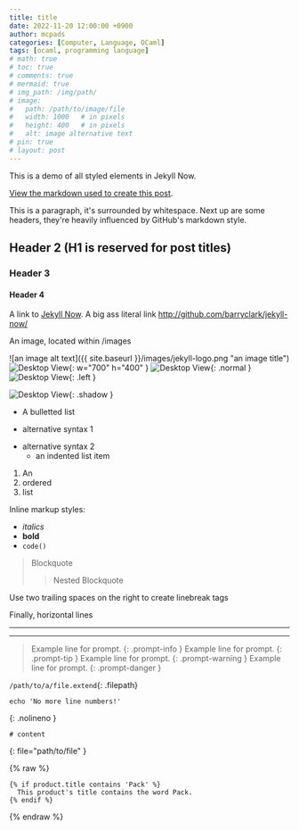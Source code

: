 ```yaml
---
title: title
date: 2022-11-20 12:00:00 +0900
author: mcpads
categories: [Computer, Language, OCaml]
tags: [ocaml, programming language]
# math: true
# toc: true
# comments: true
# mermaid: true
# img_path: /img/path/
# image:
#   path: /path/to/image/file
#   width: 1000   # in pixels
#   height: 400   # in pixels
#   alt: image alternative text
# pin: true
# layout: post
---
```


This is a demo of all styled elements in Jekyll Now.

[View the markdown used to create this post](https://raw.githubusercontent.com/barryclark/www.jekyllnow.com/gh-pages/_posts/2014-6-19-Markdown-Style-Guide.md).

This is a paragraph, it's surrounded by whitespace. Next up are some headers, they're heavily influenced by GitHub's markdown style.

## Header 2 (H1 is reserved for post titles) ##

### Header 3

#### Header 4

A link to [Jekyll Now](http://github.com/barryclark/jekyll-now/). A big ass literal link <http://github.com/barryclark/jekyll-now/>

An image, located within /images

![an image alt text]({{ site.baseurl }}/images/jekyll-logo.png "an image title")
![Desktop View](/assets/img/sample/mockup.png){: w="700" h="400" }
![Desktop View](/assets/img/sample/mockup.png){: .normal }
![Desktop View](/assets/img/sample/mockup.png){: .left }

![Desktop View](/assets/img/sample/mockup.png){: .shadow }

* A bulletted list

- alternative syntax 1

+ alternative syntax 2
  * an indented list item

1. An
2. ordered
3. list

Inline markup styles:

* _italics_
* **bold**
* `code()`

> Blockquote
>> Nested Blockquote

Use two trailing spaces
on the right
to create linebreak tags

Finally, horizontal lines

----
****

> Example line for prompt.
{: .prompt-info }
> Example line for prompt.
{: .prompt-tip }
> Example line for prompt.
{: .prompt-warning }
> Example line for prompt.
{: .prompt-danger }

`/path/to/a/file.extend`{: .filepath}

```shell
echo 'No more line numbers!'
```

{: .nolineno }

```shell
# content
```

{: file="path/to/file" }

{% raw %}

```liquid
{% if product.title contains 'Pack' %}
  This product's title contains the word Pack.
{% endif %}
```

{% endraw %}
